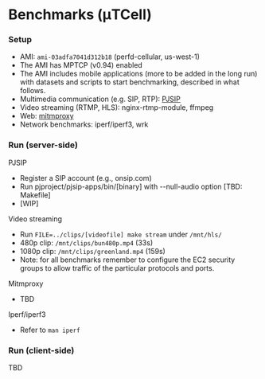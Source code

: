 # Benchmarks (μTCell)


### Setup
* AMI: `ami-03adfa7041d312b18` (perfd-cellular, us-west-1)
* The AMI has MPTCP (v0.94) enabled
* The AMI includes mobile applications (more to be added in the long run) with datasets and scripts to start benchmarking, described in what follows. 
* Multimedia communication (e.g. SIP, RTP): [PJSIP](https://github.com/pjsip/pjproject)
* Video streaming (RTMP, HLS):  nginx-rtmp-module, ffmpeg
* Web: [mitmproxy](https://github.com/mitmproxy/mitmproxy)
* Network benchmarks: iperf/iperf3, wrk 

### Run (server-side)

PJSIP

* Register a SIP account (e.g., onsip.com)
* Run pjproject/pjsip-apps/bin/[binary] with --null-audio option [TBD: Makefile]
* [WIP]

Video streaming
* Run `FILE=../clips/[videofile] make stream` under `/mnt/hls/`
* 480p clip: `/mnt/clips/bun480p.mp4` (33s)
* 1080p clip: `/mnt/clips/greenland.mp4` (159s)
* Note: for all benchmarks remember to configure the EC2 security groups to allow traffic of the particular protocols and ports.

Mitmproxy

* TBD

Iperf/iperf3
* Refer to `man iperf`

### Run (client-side)
TBD
